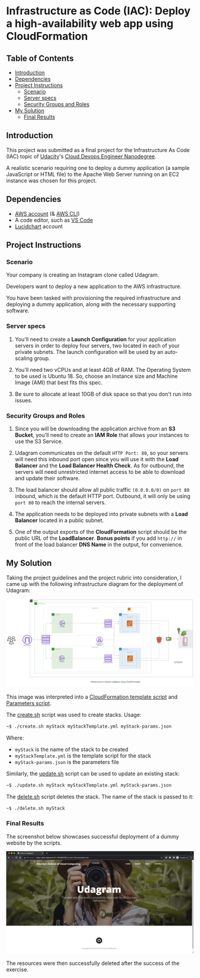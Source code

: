 # Infrastructure as Code (IAC): Deploy a high-availability web app using CloudFormation

## Table of Contents

* [Introduction](#introduction)
* [Dependencies](#dependencies)
* [Project Instructions](#project-instructions)
  * [Scenario](#scenario)
  * [Server specs](#server-specs)
  * [Security Groups and Roles](#security-groups-and-roles)
* [My Solution](#my-solution)
  * [Final Results](#final-results)

## Introduction

This project was submitted as a final project for the Infrastructure As Code (IAC)
topic of [Udacity](https://www.udacity.com/ "Udacity")'s
[Cloud Devops Engineer Nanodegree](https://www.udacity.com/course/cloud-dev-ops-nanodegree--nd9991).

A realistic scenario requiring one to deploy a dummy application (a sample JavaScript or HTML file)
to the Apache Web Server running on an EC2 instance was chosen for this project.

## Dependencies

* [AWS account](https://aws.amazon.com/ "AWS") (& [AWS CLI](https://aws.amazon.com/cli/ "AWS CLI"))
* A code editor, such as [VS Code](https://code.visualstudio.com/ "Visual Studio Code")
* [Lucidchart](https://www.lucidchart.com/pages/ "Lucidchart") account

## Project Instructions

### Scenario

Your company is creating an Instagram clone called Udagram.

Developers want to deploy a new application to the AWS infrastructure.

You have been tasked with provisioning the required infrastructure
and deploying a dummy application, along with the necessary supporting software.

### Server specs

1. You'll need to create a **Launch Configuration** for your application servers
in order to deploy four servers, two located in each of your private subnets.
The launch configuration will be used by an auto-scaling group.

2. You'll need two vCPUs and at least 4GB of RAM.
The Operating System to be used is Ubuntu 18.
So, choose an Instance size and Machine Image (AMI) that best fits this spec.

3. Be sure to allocate at least 10GB of disk space so that you don't run into issues.

### Security Groups and Roles

1. Since you will be downloading the application archive from an **S3 Bucket**,
you'll need to create an **IAM Role** that allows your instances to use the S3 Service.

2. Udagram communicates on the default `HTTP Port: 80`,
so your servers will need this inbound port open since you will use it with the **Load Balancer**
and the **Load Balancer Health Check**. As for outbound, the servers will need unrestricted internet access
to be able to download and update their software.

3. The load balancer should allow all public traffic `(0.0.0.0/0)` on `port 80` inbound,
which is the default HTTP port. Outbound, it will only be using `port 80` to reach the internal servers.

4. The application needs to be deployed into private subnets with a **Load Balancer** located in a public subnet.

5. One of the output exports of the **CloudFormation** script should be the public URL of the **LoadBalancer**.
**Bonus points** if you add `http://` in front of the load balancer **DNS Name** in the output, for convenience.

## My Solution

Taking the project guidelines and the project rubric into consideration,
I came up with the following infrastructure diagram for the deployment of Udagram:

![Udagram](./media/Udagram.svg "Udagram Infrastructure Diagram")

This image was interpreted into a [CloudFormation template script](./udagram.yml "Template script")
and [Parameters script](./udagram-params.json "Parameters file").

The [create.sh](./create.sh) script was used to create stacks.
Usage:

```zsh
~$ ./create.sh myStack myStackTemplate.yml myStack-params.json
```

Where:

* `myStack` is the name of the stack to be created
* `myStackTemplate.yml` is the template script for the stack
* `myStack-params.json` is the parameters file

Similarly, the [update.sh](./update.sh) script can be used to update an existing stack:

```zsh
~$ ./update.sh myStack myStackTemplate.yml myStack-params.json
```

The [delete.sh](./delete.sh) script deletes the stack. The name of the stack is passed to it:

```zsh
~$ ./delete.sh myStack
```

### Final Results

The screenshot below showcases successful deployment of a dummy website by the scripts.

![Screenshot of deployed webpage](./media/screenshot-deployed-webpage.png "Udagram")

The resources were then successfully deleted after the success of the exercise.
